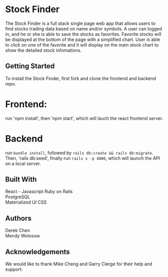 # Stock Finder
The Stock Finder is a full stack single page web app that allows users to find stocks trading data based on name and/or symbols. A user can logged in, and he or she is able to save the stocks as favorites. Favorite stocks will be displayed at the bottom of the page with a simplified chart.  User is able to click on one of the favorite and it will display on the main stock chart to show the detailed stock infomations.


## Getting Started
To install the Stock Finder, first fork and clone the frontend and backend repo.  
# Frontend: 
run 'npm install', then 'npm start', which will lauch the react frontend server.
# Backend
run `bundle install`, followed by `rails db:create && rails db:migrate`. Then, 'rails db:seed', finally run `rails s -p 4000`, which will launch the API on a local server.

## Built With
React - Javascript
Ruby on Rails  
PostgreSQL  
Materialized UI
CSS

## Authors
Derek Chen  
Mendy Wolosow


## Acknowledgements
We would like to thank Mike Cheng and Garry Clerge for their help and support.
